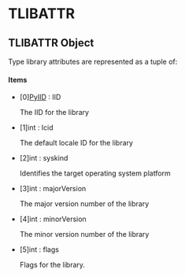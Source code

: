 # TLIBATTR

## TLIBATTR Object



Type library attributes are represented as a tuple of:

#### Items


  - \[0\][PyIID](#pyiid) : IID

    The IID for the library

  - \[1\]int : lcid

    The default locale ID for the library

  - \[2\]int : syskind

    Identifies the target operating system platform

  - \[3\]int : majorVersion

    The major version number of the library

  - \[4\]int : minorVersion

    The minor version number of the library

  - \[5\]int : flags

    Flags for the library\.